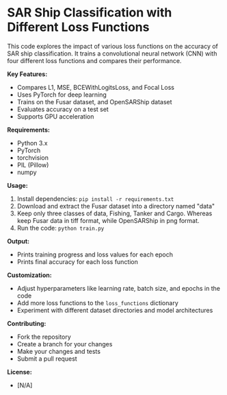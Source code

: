 # SAR Ship Classification with Different Loss Functions

This code explores the impact of various loss functions on the accuracy of SAR ship classification. It trains a convolutional neural network (CNN) with four different loss functions and compares their performance.

**Key Features:**

- Compares L1, MSE, BCEWithLogitsLoss, and Focal Loss
- Uses PyTorch for deep learning
- Trains on the Fusar dataset, and OpenSARShip dataset
- Evaluates accuracy on a test set
- Supports GPU acceleration

**Requirements:**

- Python 3.x
- PyTorch
- torchvision
- PIL (Pillow)
- numpy

**Usage:**

1. Install dependencies: `pip install -r requirements.txt`
2. Download and extract the Fusar dataset into a directory named "data"
3. Keep only three classes of data, Fishing, Tanker and Cargo. Whereas keep Fusar data in tiff format, while OpenSARShip in png format.
4. Run the code: `python train.py`

**Output:**

- Prints training progress and loss values for each epoch
- Prints final accuracy for each loss function

**Customization:**

- Adjust hyperparameters like learning rate, batch size, and epochs in the code
- Add more loss functions to the `loss_functions` dictionary
- Experiment with different dataset directories and model architectures

**Contributing:**

- Fork the repository
- Create a branch for your changes
- Make your changes and tests
- Submit a pull request

**License:**

- [N/A]
